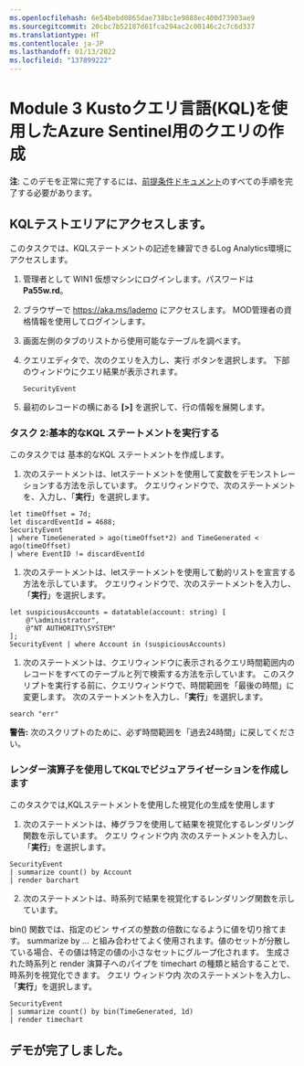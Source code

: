 ```yaml
---
ms.openlocfilehash: 6e54bebd0865dae738bc1e9888ec400d73903ae9
ms.sourcegitcommit: 20cbc7b52187d61fca294ac2c00146c2c7c6d337
ms.translationtype: HT
ms.contentlocale: ja-JP
ms.lasthandoff: 01/13/2022
ms.locfileid: "137899222"
---
```

# <a name="module-3-create-queries-for-azure-sentinel-using-kusto-query-language-kql"></a>Module 3 Kustoクエリ言語(KQL)を使用したAzure Sentinel用のクエリの作成

**注**: このデモを正常に完了するには、[前提条件ドキュメント](00-prerequisites.md)のすべての手順を完了する必要があります。 

## <a name="access-the-kql-testing-area"></a>KQLテストエリアにアクセスします。

このタスクでは、KQLステートメントの記述を練習できるLog Analytics環境にアクセスします。

1. 管理者として WIN1 仮想マシンにログインします。パスワードは **Pa55w.rd**。  

2. ブラウザーで https://aka.ms/lademo にアクセスします。 MOD管理者の資格情報を使用してログインします。 

3. 画面左側のタブのリストから使用可能なテーブルを調べます。

4. クエリエディタで、次のクエリを入力し、実行 ボタンを選択します。  下部のウィンドウにクエリ結果が表示されます。

    ```KQL
    SecurityEvent
    ```

5. 最初のレコードの横にある **[>]** を選択して、行の情報を展開します。

### <a name="task-2-run-basic-kql-statements"></a>タスク 2:基本的なKQL ステートメントを実行する

このタスクでは 基本的なKQL ステートメントを作成します。

1. 次のステートメントは、letステートメントを使用して変数をデモンストレーションする方法を示しています。 クエリウィンドウで、次のステートメントを、入力し、「**実行**」を選択します。 


```KQL
let timeOffset = 7d;
let discardEventId = 4688;
SecurityEvent
| where TimeGenerated > ago(timeOffset*2) and TimeGenerated < ago(timeOffset)
| where EventID != discardEventId
```

1. 次のステートメントは、letステートメントを使用して動的リストを宣言する方法を示しています。 クエリウィンドウで、次のステートメントを入力し、「**実行**」を選択します。 


```KQL
let suspiciousAccounts = datatable(account: string) [
    @"\administrator", 
    @"NT AUTHORITY\SYSTEM"
];
SecurityEvent | where Account in (suspiciousAccounts)
```

1. 次のステートメントは、クエリウィンドウに表示されるクエリ時間範囲内のレコードをすべてのテーブルと列で検索する方法を示しています。 このスクリプトを実行する前に、クエリウィンドウで、時間範囲を「最後の時間」に変更します。 次のステートメントを入力し、「**実行**」を選択します。 

```KQL
search "err"
```

**警告:** 次のスクリプトのために、必ず時間範囲を「過去24時間」に戻してください。

### <a name="create-visualizations-in-kql-with-the-render-operator"></a>レンダー演算子を使用してKQLでビジュアライゼーションを作成します

このタスクでは,KQLステートメントを使用した視覚化の生成を使用します

1. 次のステートメントは、棒グラフを使用して結果を視覚化するレンダリング関数を示しています。 クエリ ウィンドウ内 次のステートメントを入力し、「**実行**」を選択します。 

```KQL
SecurityEvent 
| summarize count() by Account
| render barchart
```

2. 次のステートメントは、時系列で結果を視覚化するレンダリング関数を示しています。

bin() 関数では、指定のビン サイズの整数の倍数になるように値を切り捨てます。  summarize by ... と組み合わせてよく使用されます。値のセットが分散している場合、その値は特定の値の小さなセットにグループ化されます。  生成された時系列と render 演算子へのパイプを timechart の種類と結合することで、時系列を視覚化できます。 クエリ ウィンドウ内 次のステートメントを入力し、「**実行**」を選択します。 

```KQL
SecurityEvent 
| summarize count() by bin(TimeGenerated, 1d) 
| render timechart
```

## <a name="you-have-completed-the-demo"></a>デモが完了しました。

